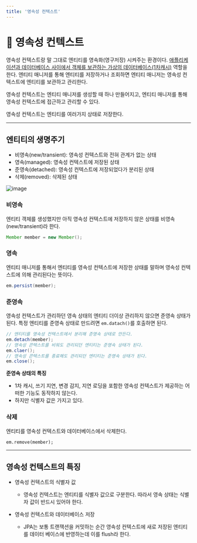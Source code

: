 ```yaml
---
title: '영속성 컨텍스트'
---
```

# 📖 영속성 컨텍스트

영속성 컨텍스트랑 말 그대로 엔티티를 영속화(영구저장) 시켜주는 환경이다. <u>애플리케이션과 데이터베이스 사이에서 객체를 보관하는 가상의 데이터베이스</u><a href="./1차캐시.md">(1차캐시)</a> 역할을 한다. 엔티티 매니저를 통해 엔티티를 저장하거나 조회하면 엔티티 매니저는 영속성 컨텍스트에 엔티티를 보관하고 관리한다.

영속성 컨텍스트는 엔티티 매니저를 생성할 때 하나 만들어지고, 엔티티 매니저를 통해 영속성 컨텍스트에 접근하고 관리할 수 있다.

영속성 컨텍스트는 엔티티를 여러가지 상태로 저장한다.

---

## 엔티티의 생명주기

- 비영속(new/transient): 영속성 컨텍스트와 전혀 관계가 없는 상태
- 영속(managed): 영속성 컨텍스트에 저장된 상태
- 준영속(detached): 영속성 컨텍스트에 저장되었다가 분리된 상태
- 삭제(removed): 삭제된 상태


![image](https://user-images.githubusercontent.com/81006587/210162755-aa528eb8-1f63-4593-bf2f-df5a2267f3a6.png)

### 비영속
엔티티 객체를 생성했지만 아직 영속성 컨텍스트에 저장하지 않은 상태를 비영속(new/transient)라 한다.

```java
Member member = new Member();
```

### 영속

엔티티 매니저를 통해서 엔티티를 영속성 컨텍스트에 저장한 상태를 말하며 영속성 컨텍스트에 의해 관리된다는 뜻이다.

```java
em.persist(member);
```

### 준영속

영속성 컨텍스트가 관리하던 영속 상태의 엔티티 더이상 관리하지 않으면 준영속 상태가 된다. 특정 엔티티를 준영속 상태로 만드려면 `em.datach()`를 호출하면 된다.

```java
// 엔티티를 영속성 컨텍스트에서 분리해 준영속 상태로 만든다.
em.detach(member);
// 영속성 콘텍스트를 비워도 관리되던 엔티티는 준영속 상태가 된다.
em.claer();
// 영속성 콘텍스트를 종료해도 관리되던 엔티티는 준영속 상태가 된다.
em.close();
```

**준영속 상태의 특징**
- 1차 캐시, 쓰기 지연, 변경 감지, 지연 로딩을 포함한 영속성 컨텍스트가 제공하는 어떠한 기능도 동작하지 않는다.
- 하지만 식별자 값은 가지고 있다.

### 삭제

엔티티를 영속성 컨텍스트와 데이터베이스에서 삭제한다.

```
em.remove(member);
```

---

## 영속성 컨텍스트의 특징

- 영속성 컨텍스트의 식별자 값
    - 영속성 컨텍스트는 엔티티를 식별자 값으로 구분한다. 따라서 영속 상태는 식별자 값이 반드시 있어야 한다.

- 영속성 컨텍스트와 데이터베이스 저장
    - JPA는 보통 트랜잭션을 커밋하는 순간 영속성 컨텍스트에 새로 저장된 엔티티를 데이터 베이스에 반영하는데 이를 flush라 한다.

